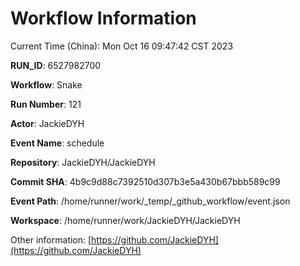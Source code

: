 # Workflow Information

Current Time (China): Mon Oct 16 09:47:42 CST 2023  

**RUN_ID**: 6527982700  

**Workflow**: Snake  

**Run Number**: 121  

**Actor**: JackieDYH  

**Event Name**: schedule  

**Repository**: JackieDYH/JackieDYH  

**Commit SHA**: 4b9c9d88c7392510d307b3e5a430b67bbb589c99  

**Event Path**: /home/runner/work/_temp/_github_workflow/event.json  

**Workspace**: /home/runner/work/JackieDYH/JackieDYH  

Other information: [https://github.com/JackieDYH](https://github.com/JackieDYH)
